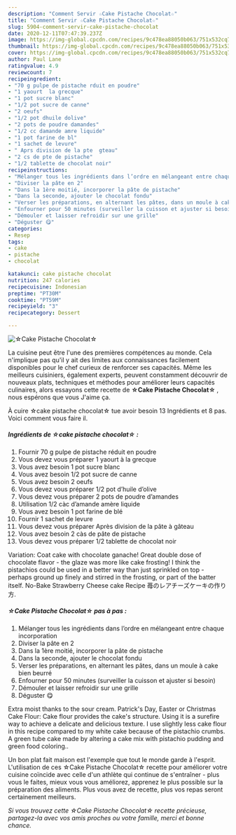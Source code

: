 ```yaml
---
description: "Comment Servir ☆Cake Pistache Chocolat☆"
title: "Comment Servir ☆Cake Pistache Chocolat☆"
slug: 5904-comment-servir-cake-pistache-chocolat
date: 2020-12-11T07:47:39.237Z
image: https://img-global.cpcdn.com/recipes/9c478ea88050b063/751x532cq70/☆cake-pistache-chocolat☆-photo-principale-de-la-recette.jpg
thumbnail: https://img-global.cpcdn.com/recipes/9c478ea88050b063/751x532cq70/☆cake-pistache-chocolat☆-photo-principale-de-la-recette.jpg
cover: https://img-global.cpcdn.com/recipes/9c478ea88050b063/751x532cq70/☆cake-pistache-chocolat☆-photo-principale-de-la-recette.jpg
author: Paul Lane
ratingvalue: 4.9
reviewcount: 7
recipeingredient:
- "70 g pulpe de pistache rduit en poudre"
- "1 yaourt  la grecque"
- "1 pot sucre blanc"
- "1/2 pot sucre de canne"
- "2 oeufs"
- "1/2 pot dhuile dolive"
- "2 pots de poudre damandes"
- "1/2 cc damande amre liquide"
- "1 pot farine de bl"
- "1 sachet de levure"
- " Aprs division de la pte  gteau"
- "2 cs de pte de pistache"
- "1/2 tablette de chocolat noir"
recipeinstructions:
- "Mélanger tous les ingrédients dans l’ordre en mélangeant entre chaque incorporation"
- "Diviser la pâte en 2"
- "Dans la 1ère moitié, incorporer la pâte de pistache"
- "Dans la seconde, ajouter le chocolat fondu"
- "Verser les préparations, en alternant les pâtes, dans un moule à cake bien beurré"
- "Enfourner pour 50 minutes (surveiller la cuisson et ajuster si besoin)"
- "Démouler et laisser refroidir sur une grille"
- "Déguster 😋"
categories:
- Resep
tags:
- cake
- pistache
- chocolat

katakunci: cake pistache chocolat 
nutrition: 247 calories
recipecuisine: Indonesian
preptime: "PT30M"
cooktime: "PT59M"
recipeyield: "3"
recipecategory: Dessert

---
```



![☆Cake Pistache Chocolat☆](https://img-global.cpcdn.com/recipes/9c478ea88050b063/751x532cq70/☆cake-pistache-chocolat☆-photo-principale-de-la-recette.jpg)

La cuisine peut être l'une des premières compétences au monde. Cela n'implique pas qu'il y ait des limites aux connaissances facilement disponibles pour le chef curieux de renforcer ses capacités. Même les meilleurs cuisiniers, également experts, peuvent constamment découvrir de nouveaux plats, techniques et méthodes pour améliorer leurs capacités culinaires, alors essayons cette recette de <strong> ☆Cake Pistache Chocolat☆ </strong>, nous espérons que vous J'aime ça.

<!--inarticleads1-->

À cuire ☆cake pistache chocolat☆ tue avoir besoin 13 Ingrédients et 8 pas. Voici comment vous faire il.

##### Ingrédients de ☆cake pistache chocolat☆ :

1. Fournir 70 g pulpe de pistache réduit en poudre
1. Vous devez vous préparer 1 yaourt à la grecque
1. Vous avez besoin 1 pot sucre blanc
1. Vous avez besoin 1/2 pot sucre de canne
1. Vous avez besoin 2 oeufs
1. Vous devez vous préparer 1/2 pot d’huile d’olive
1. Vous devez vous préparer 2 pots de poudre d’amandes
1. Utilisation 1/2 càc d’amande amère liquide
1. Vous avez besoin 1 pot farine de blé
1. Fournir 1 sachet de levure
1. Vous devez vous préparer  Après division de la pâte à gâteau
1. Vous avez besoin 2 càs de pâte de pistache
1. Vous devez vous préparer 1/2 tablette de chocolat noir


Variation: Coat cake with chocolate ganache! Great double dose of chocolate flavor - the glaze was more like cake frosting! I think the pistachios could be used in a better way than just sprinkled on top - perhaps ground up finely and stirred in the frosting, or part of the batter itself. No-Bake Strawberry Cheese cake Recipe 苺のレアチーズケーキの作り方. 

<!--inarticleads2-->

##### ☆Cake Pistache Chocolat☆ pas à pas :

1. Mélanger tous les ingrédients dans l’ordre en mélangeant entre chaque incorporation
1. Diviser la pâte en 2
1. Dans la 1ère moitié, incorporer la pâte de pistache
1. Dans la seconde, ajouter le chocolat fondu
1. Verser les préparations, en alternant les pâtes, dans un moule à cake bien beurré
1. Enfourner pour 50 minutes (surveiller la cuisson et ajuster si besoin)
1. Démouler et laisser refroidir sur une grille
1. Déguster 😋


Extra moist thanks to the sour cream. Patrick&#39;s Day, Easter or Christmas Cake Flour: Cake flour provides the cake&#39;s structure. Using it is a surefire way to achieve a delicate and delicious texture. I use slightly less cake flour in this recipe compared to my white cake because of the pistachio crumbs. A green tube cake made by altering a cake mix with pistachio pudding and green food coloring.. 

<!--inarticleads1-->

<p>
Un bon plat fait maison est l'exemple que tout le monde garde à l'esprit. L'utilisation de ces ☆Cake Pistache Chocolat☆ recette pour améliorer votre cuisine coïncide avec celle d'un athlète qui continue de s'entraîner - plus vous le faites, mieux vous vous améliorez, apprenez le plus possible sur la préparation des aliments. Plus vous avez de recette, plus vos repas seront certainement meilleurs.
</p>

<p>
<i>Si vous trouvez cette ☆Cake Pistache Chocolat☆ recette précieuse, partagez-la avec vos amis proches ou votre famille, merci et bonne chance.</i>
</p>
